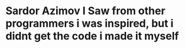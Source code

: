 # Sardor Azimov I Saw from other programmers i was inspired, but i didnt get the code i made it myself

